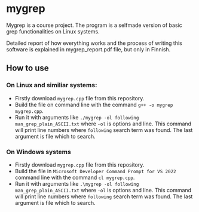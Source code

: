# mygrep

Mygrep is a course project. The program is a selfmade version of basic grep functionalities on Linux systems.

Detailed report of how everything works and the process of writing this software is explained in mygrep_report.pdf file, but only in Finnish.

## How to use

### On Linux and similiar systems: 
- Firstly download ```mygrep.cpp``` file from this repository.
- Build the file on command line with the command ```g++ -o mygrep mygrep.cpp```.
- Run it with arguments like ```./mygrep -ol following man_grep_plain_ASCII.txt``` where ```-ol``` is options and line. This command will print line numbers where ```following``` search term was found. The last argument is file which to search.

### On Windows systems
- Firstly download ```mygrep.cpp``` file from this repository.
- Build the file in ```Microsoft Developer Command Prompt for VS 2022``` command line with the command ```cl mygrep.cpp```.
- Run it with arguments like ```.\mygrep -ol following man_grep_plain_ASCII.txt``` where ```-ol``` is options and line. This command will print line numbers where ```following``` search term was found. The last argument is file which to search.
